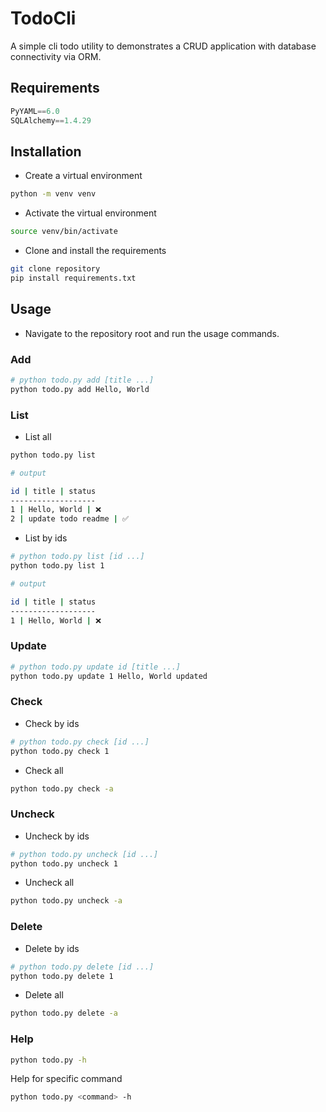 # TodoCli

A simple cli todo utility to demonstrates a CRUD application with database connectivity via ORM.

## Requirements

```python
PyYAML==6.0
SQLAlchemy==1.4.29
```

## Installation

- Create a virtual environment

```sh
python -m venv venv
```

- Activate the virtual environment

```sh
source venv/bin/activate
```

- Clone and install the requirements

```sh
git clone repository
pip install requirements.txt
```

## Usage

- Navigate to the repository root and run the usage commands.

### Add

```sh
# python todo.py add [title ...]
python todo.py add Hello, World
```

### List

- List all

```sh
python todo.py list
```

```sh
# output

id | title | status
-------------------
1 | Hello, World | ❌
2 | update todo readme | ✅
```

- List by ids

```sh
# python todo.py list [id ...]
python todo.py list 1
```

```sh
# output

id | title | status
-------------------
1 | Hello, World | ❌
```

### Update

```sh
# python todo.py update id [title ...]
python todo.py update 1 Hello, World updated
```

### Check

- Check by ids

```sh
# python todo.py check [id ...]
python todo.py check 1
```

- Check all

```sh
python todo.py check -a
```

### Uncheck

- Uncheck by ids

```sh
# python todo.py uncheck [id ...]
python todo.py uncheck 1
```

- Uncheck all

```sh
python todo.py uncheck -a
```

### Delete

- Delete by ids

```sh
# python todo.py delete [id ...]
python todo.py delete 1
```

- Delete all

```sh
python todo.py delete -a
```

### Help

```sh
python todo.py -h
```

Help for specific command

```sh
python todo.py <command> -h
```
